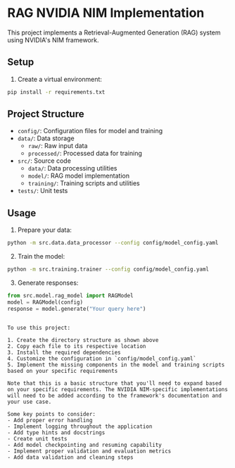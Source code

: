 # RAG NVIDIA NIM Implementation

This project implements a Retrieval-Augmented Generation (RAG) system using NVIDIA's NIM framework.

## Setup

1. Create a virtual environment: 
```bash
pip install -r requirements.txt
```

## Project Structure

- `config/`: Configuration files for model and training
- `data/`: Data storage
  - `raw/`: Raw input data
  - `processed/`: Processed data for training
- `src/`: Source code
  - `data/`: Data processing utilities
  - `model/`: RAG model implementation
  - `training/`: Training scripts and utilities
- `tests/`: Unit tests

## Usage

1. Prepare your data:
```bash
python -m src.data.data_processor --config config/model_config.yaml
```

2. Train the model:
```bash
python -m src.training.trainer --config config/model_config.yaml
```

3. Generate responses:
```python
from src.model.rag_model import RAGModel
model = RAGModel(config)
response = model.generate("Your query here")
```

```

To use this project:

1. Create the directory structure as shown above
2. Copy each file to its respective location
3. Install the required dependencies
4. Customize the configuration in `config/model_config.yaml`
5. Implement the missing components in the model and training scripts based on your specific requirements

Note that this is a basic structure that you'll need to expand based on your specific requirements. The NVIDIA NIM-specific implementations will need to be added according to the framework's documentation and your use case.

Some key points to consider:
- Add proper error handling
- Implement logging throughout the application
- Add type hints and docstrings
- Create unit tests
- Add model checkpointing and resuming capability
- Implement proper validation and evaluation metrics
- Add data validation and cleaning steps

